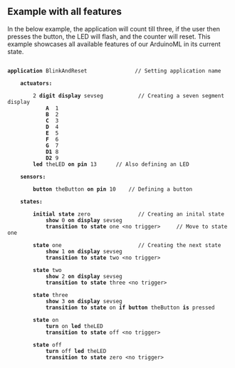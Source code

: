 ## Example with all features

In the below example, the application will count till three, if the user then presses the button, the LED will flash, and the counter will reset. This example showcases all available features of our ArduinoML in its current state.


<pre>
<code>
<b>application</b> BlinkAndReset               // Setting application name

    <b>actuators:</b>

        2 <b>digit display</b> sevseg           // Creating a seven segment display
            <b>A</b>  1
            <b>B</b>  2
            <b>C</b>  3
            <b>D</b>  4
            <b>E</b>  5
            <b>F</b>  6
            <b>G</b>  7
            <b>D1</b> 8
            <b>D2</b> 9
        <b>led</b> theLED <b>on pin</b> 13      // Also defining an LED

    <b>sensors:</b>

        <b>button</b> theButton <b>on pin</b> 10    // Defining a button

    <b>states:</b>

        <b>initial state</b> zero               // Creating an inital state
            <b>show</b> 0 <b>on display</b> sevseg
            <b>transition to state</b> one &ltno trigger&gt     // Move to state one

        <b>state</b> one                        // Creating the next state
            <b>show</b> 1 <b>on display</b> sevseg
            <b>transition to state</b> two &ltno trigger&gt

        <b>state</b> two
            <b>show</b> 2 <b>on display</b> sevseg
            <b>transition to state</b> three &ltno trigger&gt

        <b>state</b> three
            <b>show</b> 3 <b>on display</b> sevseg
            <b>transition to state</b> on <b>if button</b> theButton <b>is</b> pressed

        <b>state</b> on
            <b>turn</b> on <b>led</b> theLED
            <b>transition to state</b> off &ltno trigger&gt

        <b>state</b> off
            <b>turn</b> off <b>led</b> theLED
            <b>transition to state</b> zero &ltno trigger&gt

</code>
</pre>